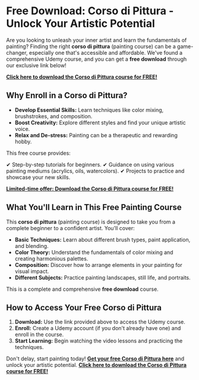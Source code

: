 # Free Download: Corso di Pittura - Unlock Your Artistic Potential

Are you looking to unleash your inner artist and learn the fundamentals of painting? Finding the right **corso di pittura** (painting course) can be a game-changer, especially one that's accessible and affordable. We've found a comprehensive Udemy course, and you can get a **free download** through our exclusive link below!

[**Click here to download the Corso di Pittura course for FREE!**](https://udemywork.com/corso-di-pittura)

## Why Enroll in a Corso di Pittura?

*   **Develop Essential Skills:** Learn techniques like color mixing, brushstrokes, and composition.
*   **Boost Creativity:** Explore different styles and find your unique artistic voice.
*   **Relax and De-stress:** Painting can be a therapeutic and rewarding hobby.

This free course provides:

✔ Step-by-step tutorials for beginners.
✔ Guidance on using various painting mediums (acrylics, oils, watercolors).
✔ Projects to practice and showcase your new skills.

[**Limited-time offer: Download the Corso di Pittura course for FREE!**](https://udemywork.com/corso-di-pittura)

## What You'll Learn in This Free Painting Course

This **corso di pittura** (painting course) is designed to take you from a complete beginner to a confident artist. You'll cover:

*   **Basic Techniques:** Learn about different brush types, paint application, and blending.
*   **Color Theory:** Understand the fundamentals of color mixing and creating harmonious palettes.
*   **Composition:** Discover how to arrange elements in your painting for visual impact.
*   **Different Subjects:** Practice painting landscapes, still life, and portraits.

This is a complete and comprehensive **free download** course.

## How to Access Your Free Corso di Pittura

1.  **Download:** Use the link provided above to access the Udemy course.
2.  **Enroll:** Create a Udemy account (if you don't already have one) and enroll in the course.
3.  **Start Learning:** Begin watching the video lessons and practicing the techniques.

Don't delay, start painting today! **[Get your free Corso di Pittura here](https://udemywork.com/corso-di-pittura)** and unlock your artistic potential. [**Click here to download the Corso di Pittura course for FREE!**](https://udemywork.com/corso-di-pittura)
